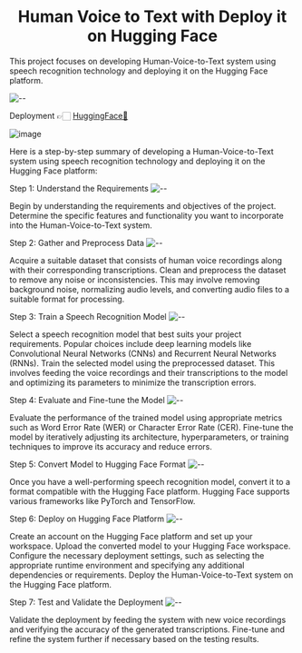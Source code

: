 <h1 align="center"> Human Voice to Text with Deploy it on Hugging Face </h1> 
This project focuses on developing Human-Voice-to-Text system using speech recognition technology and deploying it on the Hugging Face platform.

![--](https://raw.githubusercontent.com/andreasbm/readme/master/assets/lines/rainbow.png)

Deployment 👉🏻 [HuggingFace🤖](https://huggingface.co/spaces/muttalib1326/Human-Voice-To-Text)

![image](https://huggingface.co/blog/assets/speecht5/thumbnail.png)

Here is a step-by-step summary of developing a Human-Voice-to-Text system using speech recognition technology and deploying it on the Hugging Face platform:

Step 1: Understand the Requirements
![--](https://raw.githubusercontent.com/andreasbm/readme/master/assets/lines/rainbow.png)

Begin by understanding the requirements and objectives of the project. Determine the specific features and functionality you want to incorporate into the Human-Voice-to-Text system.

Step 2: Gather and Preprocess Data
![--](https://raw.githubusercontent.com/andreasbm/readme/master/assets/lines/rainbow.png)

Acquire a suitable dataset that consists of human voice recordings along with their corresponding transcriptions.
Clean and preprocess the dataset to remove any noise or inconsistencies. This may involve removing background noise, normalizing audio levels, and converting audio files to a suitable format for processing.

Step 3: Train a Speech Recognition Model
![--](https://raw.githubusercontent.com/andreasbm/readme/master/assets/lines/rainbow.png)

Select a speech recognition model that best suits your project requirements. Popular choices include deep learning models like Convolutional Neural Networks (CNNs) and Recurrent Neural Networks (RNNs).
Train the selected model using the preprocessed dataset. This involves feeding the voice recordings and their transcriptions to the model and optimizing its parameters to minimize the transcription errors.

Step 4: Evaluate and Fine-tune the Model
![--](https://raw.githubusercontent.com/andreasbm/readme/master/assets/lines/rainbow.png)

Evaluate the performance of the trained model using appropriate metrics such as Word Error Rate (WER) or Character Error Rate (CER).
Fine-tune the model by iteratively adjusting its architecture, hyperparameters, or training techniques to improve its accuracy and reduce errors.

Step 5: Convert Model to Hugging Face Format
![--](https://raw.githubusercontent.com/andreasbm/readme/master/assets/lines/rainbow.png)

Once you have a well-performing speech recognition model, convert it to a format compatible with the Hugging Face platform. Hugging Face supports various frameworks like PyTorch and TensorFlow.

Step 6: Deploy on Hugging Face Platform
![--](https://raw.githubusercontent.com/andreasbm/readme/master/assets/lines/rainbow.png)

Create an account on the Hugging Face platform and set up your workspace.
Upload the converted model to your Hugging Face workspace.
Configure the necessary deployment settings, such as selecting the appropriate runtime environment and specifying any additional dependencies or requirements.
Deploy the Human-Voice-to-Text system on the Hugging Face platform.

Step 7: Test and Validate the Deployment
![--](https://raw.githubusercontent.com/andreasbm/readme/master/assets/lines/rainbow.png)

Validate the deployment by feeding the system with new voice recordings and verifying the accuracy of the generated transcriptions.
Fine-tune and refine the system further if necessary based on the testing results.
